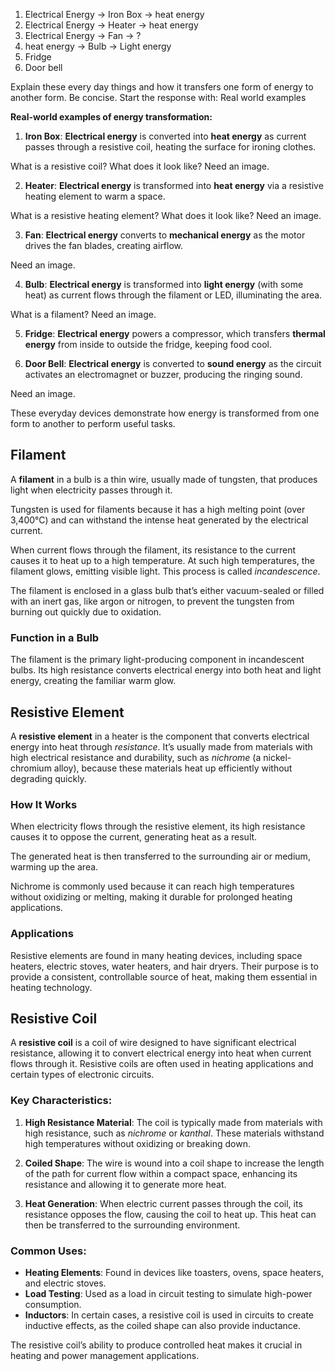 1. Electrical Energy -> Iron Box -> heat energy
2. Electrical Energy -> Heater -> heat energy
3. Electrical Energy -> Fan -> ?
4. heat energy -> Bulb -> Light energy
5. Fridge
6. Door bell

Explain these every day things and how it transfers one form of energy to another form. Be concise. Start the response with: Real world examples


**Real-world examples of energy transformation:**

1. **Iron Box**: **Electrical energy** is converted into **heat energy** as current passes through a resistive coil, heating the surface for ironing clothes.

What is a resistive coil? What does it look like? Need an image.

2. **Heater**: **Electrical energy** is transformed into **heat energy** via a resistive heating element to warm a space.

What is a resistive heating element? What does it look like? Need an image.

3. **Fan**: **Electrical energy** converts to **mechanical energy** as the motor drives the fan blades, creating airflow.

Need an image.

4. **Bulb**: **Electrical energy** is transformed into **light energy** (with some heat) as current flows through the filament or LED, illuminating the area.

What is a filament? Need an image.

5. **Fridge**: **Electrical energy** powers a compressor, which transfers **thermal energy** from inside to outside the fridge, keeping food cool.

6. **Door Bell**: **Electrical energy** is converted to **sound energy** as the circuit activates an electromagnet or buzzer, producing the ringing sound.

Need an image.

These everyday devices demonstrate how energy is transformed from one form to another to perform useful tasks.

## Filament

A **filament** in a bulb is a thin wire, usually made of tungsten, that produces light when electricity passes through it.

Tungsten is used for filaments because it has a high melting point (over 3,400°C) and can withstand the intense heat generated by the electrical current.

When current flows through the filament, its resistance to the current causes it to heat up to a high temperature. At such high temperatures, the filament glows, emitting visible light. This process is called *incandescence*.

The filament is enclosed in a glass bulb that’s either vacuum-sealed or filled with an inert gas, like argon or nitrogen, to prevent the tungsten from burning out quickly due to oxidation.

### Function in a Bulb
The filament is the primary light-producing component in incandescent bulbs. Its high resistance converts electrical energy into both heat and light energy, creating the familiar warm glow.

## Resistive Element

A **resistive element** in a heater is the component that converts electrical energy into heat through *resistance*. It’s usually made from materials with high electrical resistance and durability, such as *nichrome* (a nickel-chromium alloy), because these materials heat up efficiently without degrading quickly.

### How It Works

When electricity flows through the resistive element, its high resistance causes it to oppose the current, generating heat as a result.

The generated heat is then transferred to the surrounding air or medium, warming up the area.

Nichrome is commonly used because it can reach high temperatures without oxidizing or melting, making it durable for prolonged heating applications.

### Applications
Resistive elements are found in many heating devices, including space heaters, electric stoves, water heaters, and hair dryers. Their purpose is to provide a consistent, controllable source of heat, making them essential in heating technology.

## Resistive Coil

A **resistive coil** is a coil of wire designed to have significant electrical resistance, allowing it to convert electrical energy into heat when current flows through it. Resistive coils are often used in heating applications and certain types of electronic circuits.

### Key Characteristics:
1. **High Resistance Material**: The coil is typically made from materials with high resistance, such as *nichrome* or *kanthal*. These materials withstand high temperatures without oxidizing or breaking down.

2. **Coiled Shape**: The wire is wound into a coil shape to increase the length of the path for current flow within a compact space, enhancing its resistance and allowing it to generate more heat.

3. **Heat Generation**: When electric current passes through the coil, its resistance opposes the flow, causing the coil to heat up. This heat can then be transferred to the surrounding environment.

### Common Uses:
- **Heating Elements**: Found in devices like toasters, ovens, space heaters, and electric stoves.
- **Load Testing**: Used as a load in circuit testing to simulate high-power consumption.
- **Inductors**: In certain cases, a resistive coil is used in circuits to create inductive effects, as the coiled shape can also provide inductance.

The resistive coil’s ability to produce controlled heat makes it crucial in heating and power management applications.
